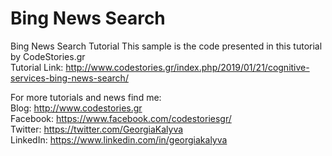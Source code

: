 # Bing News Search
Bing News Search Tutorial
This sample is the code presented in this tutorial by CodeStories.gr  
Tutorial Link: http://www.codestories.gr/index.php/2019/01/21/cognitive-services-bing-news-search/ 
  
For more tutorials and news find me:   
Blog: http://www.codestories.gr  
Facebook: https://www.facebook.com/codestoriesgr/  
Twitter: https://twitter.com/GeorgiaKalyva  
LinkedIn: https://www.linkedin.com/in/georgiakalyva  

